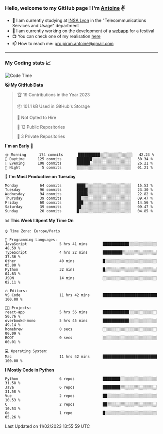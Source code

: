 ### Hello, welcome to my GitHub page ! I'm [Antoine](https://github.com/AntoinePiron) ✌️

- 🌱 I am currently studying at [INSA Lyon](https://www.insa-lyon.fr) in the "Telecommunications Services and Usage" department
- 🔭 I am currently working on the development of a [webapp](https://github.com/24HeuresINSA/Overbookd) for a festival
- 📺 You can check one of my realisation [here](https://astustc.fr)
- 📫 How to reach me: [pro.piron.antoine@gmail.com](mailto:pro.piron.antoine@gmail.com)

---

### My Coding stats 📈
<!--START_SECTION:waka-->
![Code Time](http://img.shields.io/badge/Code%20Time-22%20hrs%2049%20mins-blue)

**🐱 My GitHub Data** 

> 🏆 19 Contributions in the Year 2023
 > 
> 📦 101.1 kB Used in GitHub's Storage 
 > 
> 🚫 Not Opted to Hire
 > 
> 📜 12 Public Repositories 
 > 
> 🔑 3 Private Repositories  
 > 
**I'm an Early 🐤** 

```text
🌞 Morning      174 commits       ██████████░░░░░░░░░░░░░░░   42.23 % 
🌆 Daytime      125 commits       ███████░░░░░░░░░░░░░░░░░░   30.34 % 
🌃 Evening      108 commits       ██████░░░░░░░░░░░░░░░░░░░   26.21 % 
🌙 Night          5 commits       ░░░░░░░░░░░░░░░░░░░░░░░░░   01.21 % 

```
📅 **I'm Most Productive on Tuesday** 

```text
Monday          64 commits       ████░░░░░░░░░░░░░░░░░░░░░   15.53 % 
Tuesday         96 commits       █████░░░░░░░░░░░░░░░░░░░░   23.30 % 
Wednesday       94 commits       █████░░░░░░░░░░░░░░░░░░░░   22.82 % 
Thursday        39 commits       ██░░░░░░░░░░░░░░░░░░░░░░░   09.47 % 
Friday          60 commits       ███░░░░░░░░░░░░░░░░░░░░░░   14.56 % 
Saturday        39 commits       ██░░░░░░░░░░░░░░░░░░░░░░░   09.47 % 
Sunday          20 commits       █░░░░░░░░░░░░░░░░░░░░░░░░   04.85 % 

```


📊 **This Week I Spent My Time On** 

```text
⌚︎ Time Zone: Europe/Paris

💬 Programming Languages: 
JavaScript               5 hrs 41 mins       ████████████░░░░░░░░░░░░░   48.59 % 
TypeScript               4 hrs 22 mins       █████████░░░░░░░░░░░░░░░░   37.36 % 
Other                    40 mins             █░░░░░░░░░░░░░░░░░░░░░░░░   05.80 % 
Python                   32 mins             █░░░░░░░░░░░░░░░░░░░░░░░░   04.63 % 
JSON                     14 mins             ░░░░░░░░░░░░░░░░░░░░░░░░░   02.11 % 

🔥 Editors: 
VS Code                  11 hrs 42 mins      █████████████████████████   100.00 % 

🐱‍💻 Projects: 
react-app                5 hrs 56 mins       ████████████░░░░░░░░░░░░░   50.76 % 
overbookd-mono           5 hrs 45 mins       ████████████░░░░░░░░░░░░░   49.14 % 
homebrew                 0 secs              ░░░░░░░░░░░░░░░░░░░░░░░░░   00.09 % 
ROOT                     0 secs              ░░░░░░░░░░░░░░░░░░░░░░░░░   00.01 % 

💻 Operating System: 
Mac                      11 hrs 42 mins      █████████████████████████   100.00 % 

```

**I Mostly Code in Python** 

```text
Python                   6 repos             ████████░░░░░░░░░░░░░░░░░   31.58 % 
Java                     6 repos             ████████░░░░░░░░░░░░░░░░░   31.58 % 
Vue                      2 repos             ██░░░░░░░░░░░░░░░░░░░░░░░   10.53 % 
C                        2 repos             ██░░░░░░░░░░░░░░░░░░░░░░░   10.53 % 
Go                       1 repo              █░░░░░░░░░░░░░░░░░░░░░░░░   05.26 % 

```



 Last Updated on 11/02/2023 13:55:59 UTC
<!--END_SECTION:waka-->
